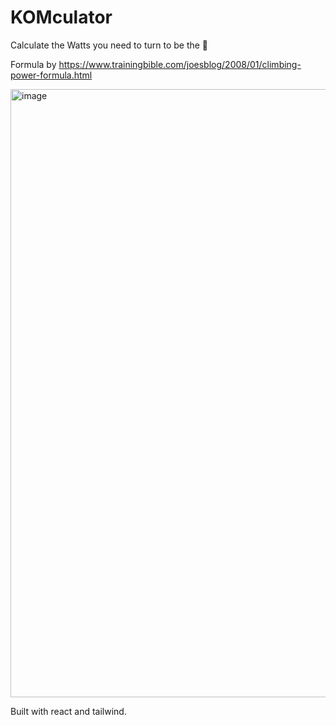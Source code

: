 # KOMculator

Calculate the Watts you need to turn to be the 🐐

Formula by https://www.trainingbible.com/joesblog/2008/01/climbing-power-formula.html

<img width="973" alt="image" src="https://github.com/daniellytle/komculator-app/assets/8124178/68e3e6bd-71df-4808-ab5c-4a0ee5229919">

Built with react and tailwind.